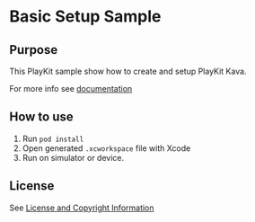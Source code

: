 # Basic Setup Sample

## Purpose

This PlayKit sample show how to create and setup PlayKit Kava.

For more info see [documentation](https://kaltura.github.io/playkit/guide/ios/plugins/kava.html)

## How to use

1. Run `pod install`
2. Open generated `.xcworkspace` file with Xcode
3. Run on simulator or device.

## License

See [License and Copyright Information](https://github.com/kaltura/playkit-ios-samples#license-and-copyright-information)
